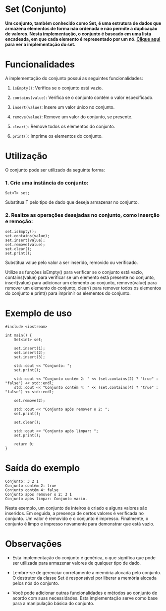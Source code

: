 # Set (Conjunto)

#### Um conjunto, também conhecido como Set, é uma estrutura de dados que armazena elementos de forma não ordenada e não permite a duplicação de valores. Nesta implementação, o conjunto é baseado em uma lista encadeada, em que cada elemento é representado por um nó. [Clique aqui](../set.cpp) para ver a implementação do set.

# Funcionalidades
A implementação do conjunto possui as seguintes funcionalidades:

1. `isEmpty()`: Verifica se o conjunto está vazio.

2. `contains(value)`: Verifica se o conjunto contém o valor especificado.

3. `insert(value)`: Insere um valor único no conjunto.

4. `remove(value)`: Remove um valor do conjunto, se presente.

5. `clear()`: Remove todos os elementos do conjunto.

6. `print()`: Imprime os elementos do conjunto.


# Utilização
O conjunto pode ser utilizado da seguinte forma:
### 1. Crie uma instância do conjunto:
```
Set<T> set;
```
Substitua T pelo tipo de dado que deseja armazenar no conjunto.

### 2. Realize as operações desejadas no conjunto, como inserção e remoção:

```
set.isEmpty();
set.contains(value);
set.insert(value);
set.remove(value);
set.clear();
set.print();

```
Substitua value pelo valor a ser inserido, removido ou verificado.

Utilize as funções isEmpty() para verificar se o conjunto está vazio, contains(value) para verificar se um elemento está presente no conjunto, insert(value) para adicionar um elemento ao conjunto, remove(value) para remover um elemento do conjunto, clear() para remover todos os elementos do conjunto e print() para imprimir os elementos do conjunto.

# Exemplo de uso
```
#include <iostream>

int main() {
    Set<int> set;

    set.insert(1);
    set.insert(2);
    set.insert(3);

    std::cout << "Conjunto: ";
    set.print();

    std::cout << "Conjunto contém 2: " << (set.contains(2) ? "true" : "false") << std::endl;
    std::cout << "Conjunto contém 4: " << (set.contains(4) ? "true" : "false") << std::endl;

    set.remove(2);

    std::cout << "Conjunto após remover o 2: ";
    set.print();

    set.clear();

    std::cout << "Conjunto após limpar: ";
    set.print();

    return 0;
}
```

# Saída do exemplo
``` 
Conjunto: 3 2 1
Conjunto contém 2: true
Conjunto contém 4: false
Conjunto após remover o 2: 3 1
Conjunto após limpar: Conjunto vazio.
```
Neste exemplo, um conjunto de inteiros é criado e alguns valores são inseridos. Em seguida, a presença de certos valores é verificada no conjunto. Um valor é removido e o conjunto é impresso. Finalmente, o conjunto é limpo e impresso novamente para demonstrar que está vazio.

# Observações
- Esta implementação do conjunto é genérica, o que significa que pode ser utilizada para armazenar valores de qualquer tipo de dado.

- Lembre-se de gerenciar corretamente a memória alocada pelo conjunto. O destrutor da classe Set é responsável por liberar a memória alocada pelos nós do conjunto.

- Você pode adicionar outras funcionalidades e métodos ao conjunto de acordo com suas necessidades. Esta implementação serve como base para a manipulação básica do conjunto.
